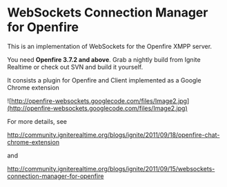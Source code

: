 # WebSockets Connection Manager for Openfire #

This is an implementation of WebSockets for the Openfire XMPP server.

You need **Openfire 3.7.2 and above**. Grab a nightly build from Ignite Realtime or check out SVN and build it yourself.

It consists a plugin for Openfire and Client implemented as a Google Chrome extension

![http://openfire-websockets.googlecode.com/files/Image2.jpg](http://openfire-websockets.googlecode.com/files/Image2.jpg)

For more details, see

http://community.igniterealtime.org/blogs/ignite/2011/09/18/openfire-chat-chrome-extension

and

http://community.igniterealtime.org/blogs/ignite/2011/09/15/websockets-connection-manager-for-openfire
